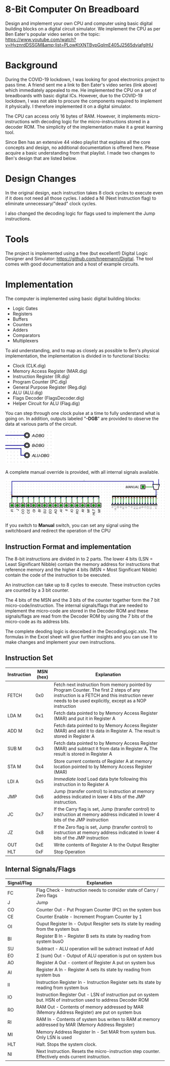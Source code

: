 # 8-Bit Computer On Breadboard
Design and implement your own CPU and computer using basic digital building blocks on a digital circuit simulator. We implement the CPU as per Ben Eater's popular video series on the topic: https://www.youtube.com/watch?v=HyznrdDSSGM&amp;list=PLowKtXNTBypGqImE405J2565dvjafglHU

# Background
During the COVID-19 lockdown, I was looking for good electronics project to pass time. A friend sent me a link to Ben Eater's video series (link above) which immediately appealed to me. He implemented the CPU on a set of breadboards with basic digital ICs. However, due to the COVID-19 lockdown, I was not able to procure the components required to implement it physically. I therefore implemented it on a digital simulator. 

The CPU can access only 16 bytes of RAM. However, it implements micro-instructions with decoding logic for the micro-instructions stored in a decoder ROM. The simplicity of the implementation make it a great learning tool.

Since Ben has an extensive 44 video playlist that explains all the core concepts and design, no additional documentation is offered here. Please acquire a basic understanding from that playlist. I made two changes to Ben's design that are listed below.

# Design Changes
In the original design, each instruction takes 8 clock cycles to execute even if it does not need all those cycles. I added a NI (Next Instruction flag) to eliminate unnecessary/"dead" clock cycles.

I also changed the decoding logic for flags used to implement the Jump instructions.

# Tools
The project is implemented using a free (but excellent!) Digital Logic Designer and Simulator: https://github.com/hneemann/Digital. The tool comes with good documentation and a host of example circuits.

# Implementation
The computer is implemented using basic digital building blocks:
- Logic Gates
- Registers
- Buffers
- Counters
- Adders
- Comparators
- Multiplexers

To aid understanding, and to map as closely as possible to Ben's physical implementation, the implementation is divided in to functional blocks:
- Clock (CLK.dig)
- Memory Access Register (MAR.dig)
- Instruction Register (IR.dig)
- Program Counter (PC.dig)
- General Purpose Register (Reg.dig)
- ALU (ALU.dig)
- Flags Decoder (FlagsDecoder.dig)
- Helper Circuit for ALU (Flag.dig)

You can step through one clock pulse at a time to fully understand what is going on. In addition, outputs labeled "**-DGB**" are provided to observe the data at various parts of the circuit.

![Debug](https://github.com/rupeshkaslay/8-bit-computer-on-breadboard/blob/main/images/Debug.JPG)

A complete manual override is provided, with all internal signals available.

![Manual Switch-board](https://github.com/rupeshkaslay/8-bit-computer-on-breadboard/blob/main/images/ManualSwitchBoard.JPG)

If you switch to **Manual** switch, you can set any signal using the switchboard and redirect the operation of the CPU

## Instruction Format and implementation
The 8-bit instructions are divided in to 2 parts. The lower 4 bits (LSN = Least Significant Nibble) contain the memory address for instructions that reference memory and the higher 4 bits (MSN = Most Significant Nibble) contain the code of the instruction to be executed.

An instruction can take up to 8 cycles to execute. These instruction cycles are counted by a 3 bit counter.

The 4 bits of the MSN and the 3 bits of the counter together form the 7 bit micro-code/instruction. The internal signals/flags that are needed to implement the micro-code are stored in the Decoder ROM and these signals/flags are read from the Decoder ROM by using the 7 bits of the micro-code as its address bits.

The complete deoding logic is desceibed in the DecodingLogic.xslx. The formulas in the Excel sheet will give further insights and you can use it to make changes and implement your own instructions.

## Instruction Set
Instruction | MSN (hex) | Explanation
----------- | --------- | -----------
FETCH | 0x0 |Fetch next instruction from memory pointed by Program Counter. The first 2 steps of any instruction is a FETCH and this instruction never needs to be used explicitly, except as a NOP instruction
LDA M | 0x1 | Fetch data pointed to by Memory Access Register (MAR) and put it in Register A
ADD M | 0x2 | Fetch data pointed to by Memory Access Register (MAR) and add it to data in Register A. The result is stored in Register A
SUB M | 0x3 | Fetch data pointed to by Memory Access Register (MAR) and subtract it from data in Register A. The result is stored in Register A
STA M | 0x4 | Store current contents of Register A at memory location pointed to by Memory Access Register (MAR)
LDI A | 0x5 | _Immediate load_ Load data byte following this instruction in to Register A
JMP | 0x6 | Jump (transfer control) to instruction at memory address indicated in lower 4 bits of the JMP instruction.
JC | 0x7 | If the Carry flag is set, Jump (transfer control) to instruction at memory address indicated in lower 4 bits of the JMP instruction
JZ | 0x8 | If the Zero flag is set, Jump (transfer control) to instruction at memory address indicated in lower 4 bits of the JMP instruction
OUT | 0xE | Write contents of Register A to the Output Resgiter
HLT | 0xF | Stop Operation

## Internal Signals/Flags
Signal/Flag | Explanation
----------- | -----------
FC | Flag Check - Instruction needs to consider state of Carry / Zero flags
 J | Jump
CO | Counter Out - Put Program Counter (PC) on the system bus
CE | Counter Enable - Increment Program Counter by 1
OI | Ouput Register In - Output Resgiter sets its state by reading from the system bus
BI | Register B In - Register B sets its state by reading from system busO
SU | Subtract - ALU operation will be subtract instead of Add
EO | Σ (sum) Out - Output of ALU operation is put on system bus
AO | Register A Out - content of Register A put on system bus
AI | Register A In - Register A sets its state by reading from system bus
II | Instruction Register In - Instruction Register sets its state by reading from system bus
IO | Instruction Register Out - LSN of instruction put on system but. HSN of instruction used to address Decoder ROM
RO | RAM Out - Contents of memory addressed by MAR (Memory Address Register) are put on system bus
RI | RAM In - Contents of system bus writen to RAM at memory addressed by MAR (Memory Address Register)
MI | Memory Address Register In - Set MAR from system bus. Only LSN is used
HLT | Halt. Stops the system clock.
NI | Next Instruction. Resets the micro-instruction step counter. Effectively ends current instruction.
